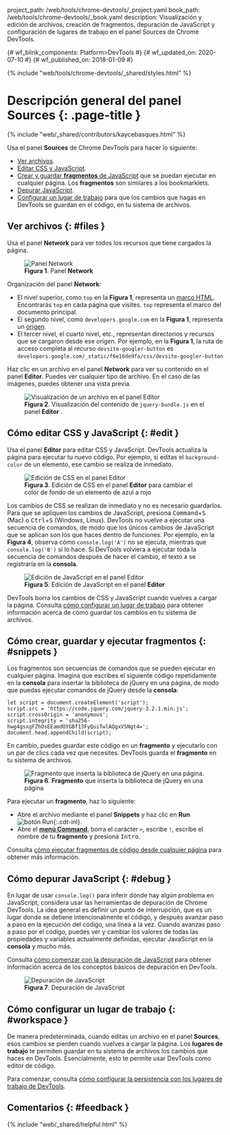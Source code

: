 project_path: /web/tools/chrome-devtools/_project.yaml
book_path: /web/tools/chrome-devtools/_book.yaml
description: Visualización y edición de archivos, creación de fragmentos, depuración de JavaScript y configuración de lugares de trabajo en el panel Sources de Chrome DevTools.

{# wf_blink_components: Platform>DevTools #}
{# wf_updated_on: 2020-07-10 #}
{# wf_published_on: 2018-01-09 #}

{% include "web/tools/chrome-devtools/_shared/styles.html" %}

# Descripción general del panel Sources {: .page-title }

{% include "web/_shared/contributors/kaycebasques.html" %}

Usa el panel **Sources** de Chrome DevTools para hacer lo siguiente:

* [Ver archivos](#files).
* [Editar CSS y JavaScript](#edit).
* [Crear y guardar **fragmentos** de JavaScript](#snippets) que se puedan ejecutar en cualquier página.
  Los **fragmentos** son similares a los bookmarklets.
* [Depurar JavaScript](#debug).
* [Configurar un lugar de trabajo](#workspace) para que los cambios que hagas en DevTools se guardan en el código, en
  tu sistema de archivos.

## Ver archivos {: #files }

Usa el panel **Network** para ver todos los recursos que tiene cargados la página.

<figure>
  <img src="images/sources-network-pane.png"
       alt="Panel Network"/>
  <figcaption>
    <b>Figura 1</b>. Panel <b>Network</b>
  </figcaption>
</figure>

Organización del panel **Network**:

* El nivel superior, como `top` en la <b>Figura 1</b>, representa un [marco HTML][frame].
  Encontrarás `top` en cada página que visites. `top` representa el marco del documento
  principal.
* El segundo nivel, como `developers.google.com` en la <b>Figura 1</b>, representa un
  [origen][origin].
* El tercer nivel, el cuarto nivel, etc., representan directorios y recursos que
  se cargaron desde ese origen. Por ejemplo, en la <b>Figura 1</b>, la ruta de acceso completa al
  recurso `devsite-googler-button` es
  `developers.google.com/_static/f6e16de9fa/css/devsite-googler-button`

[frame]: https://www.w3.org/TR/html401/present/frames.html
[origin]: https://www.w3.org/TR/2011/WD-html5-20110525/origin-0.html

Haz clic en un archivo en el panel **Network** para ver su contenido en el panel **Editor**. Puedes
ver cualquier tipo de archivo. En el caso de las imágenes, puedes obtener una vista previa.

<figure>
  <img src="images/sources-editor-pane.png"
       alt="Visualización de un archivo en el panel Editor"/>
  <figcaption>
    <b>Figura 2</b>. Visualización del contenido de <code>jquery-bundle.js</code> en el panel <b>Editor</b>
    .
  </figcaption>
</figure>

## Cómo editar CSS y JavaScript {: #edit }

Usa el panel **Editor** para editar CSS y JavaScript.  DevTools actualiza la
página para ejecutar tu nuevo código. Por ejemplo, si editas el `background-color` de un elemento, ese
cambio se realiza de inmediato.

<figure>
  <img src="images/edit-css.gif"
       alt="Edición de CSS en el panel Editor"/>
  <figcaption>
    <b>Figura 3</b>. Edición de CSS en el panel <b>Editor</b> para cambiar el color de fondo de un
    elemento de azul a rojo
  </figcaption>
</figure>

Los cambios de CSS se realizan de inmediato y no es necesario guardarlos. Para que se apliquen los cambios de JavaScript, presiona
<kbd>Command</kbd>+<kbd>S</kbd> (Mac) o <kbd>Ctrl</kbd>+<kbd>S</kbd> (Windows, Linux).
DevTools no vuelve a ejecutar una secuencia de comandos, de modo que los únicos cambios de JavaScript que se aplican son los
que haces dentro de funciones. Por ejemplo, en la <b>Figura 4</b>, observa cómo `console.log('A')` no se
ejecuta, mientras que `console.log('B')` sí lo hace. Si DevTools volviera a ejecutar toda la secuencia de comandos después de hacer el
cambio, el texto `A` se registraría en la **consola**.

<figure>
  <img src="images/edit-js.gif"
       alt="Edición de JavaScript en el panel Editor"/>
  <figcaption>
    <b>Figura 5</b>. Edición de JavaScript en el panel <b>Editor</b>
  </figcaption>
</figure>

DevTools borra los cambios de CSS y JavaScript cuando vuelves a cargar la página. Consulta
[cómo configurar un lugar de trabajo](#workspace) para obtener información acerca de cómo guardar los cambios en tu sistema de
archivos.

## Cómo crear, guardar y ejecutar fragmentos {: #snippets }

Los fragmentos son secuencias de comandos que se pueden ejecutar en cualquier página. Imagina que escribes el siguiente
código repetidamente en la **consola** para insertar la biblioteca de jQuery en una página, de modo que
puedas ejecutar comandos de jQuery desde la **consola**:

    let script = document.createElement('script');
    script.src = 'https://code.jquery.com/jquery-3.2.1.min.js';
    script.crossOrigin = 'anonymous';
    script.integrity = 'sha256-hwg4gsxgFZhOsEEamdOYGBf13FyQuiTwlAQgxVSNgt4=';
    document.head.appendChild(script);

En cambio, puedes guardar este código en un **fragmento** y ejecutarlo con un par de clics
cada vez que necesites. DevTools guarda el **fragmento** en tu sistema de archivos.

<figure>
  <img src="images/snippet.png"
       alt="Fragmento que inserta la biblioteca de jQuery en una página."/>
  <figcaption>
    <b>Figura 6</b>. <b>Fragmento</b> que inserta la biblioteca de jQuery en una página
  </figcaption>
</figure>

Para ejecutar un **fragmento**, haz lo siguiente:

* Abre el archivo mediante el panel **Snippets** y haz clic en **Run** ![botón Run][run]{:.cdt-inl}.
* Abre el [**menú Command**][CM], borra el carácter `>`, escribe `!`, escribe el nombre de tu
  **fragmento** y presiona <kbd>Intro</kbd>.

[CM]: /web/tools/chrome-devtools/ui#command-menu
[run]: images/run-snippet.png

Consulta [cómo ejecutar fragmentos de código desde cualquier página][snip] para obtener más información.

[snip]: /web/tools/chrome-devtools/snippets

## Cómo depurar JavaScript {: #debug }

En lugar de usar `console.log()` para inferir dónde hay algún problema en JavaScript, considera usar
las herramientas de depuración de Chrome DevTools. La idea general es definir un punto de interrupción, que
es un lugar donde se detiene intencionalmente el código, y después avanzar paso a paso en la ejecución del código,
una línea a la vez. Cuando avanzas paso a paso por el código, puedes ver y cambiar los valores de todas las
propiedades y variables actualmente definidas, ejecutar JavaScript en la **consola** y mucho más.

Consulta [cómo comenzar con la depuración de JavaScript](/web/tools/chrome-devtools/javascript/) para obtener información
acerca de los conceptos básicos de depuración en DevTools.

<figure>
  <img src="images/debugging.png"
       alt="Depuración de JavaScript"/>
  <figcaption>
    <b>Figura 7</b>. Depuración de JavaScript
  </figcaption>
</figure>

## Cómo configurar un lugar de trabajo {: #workspace }

De manera predeterminada, cuando editas un archivo en el panel **Sources**, esos cambios se pierden cuando
vuelves a cargar la página. Los **lugares de trabajo** te permiten guardar en
tu sistema de archivos los cambios que haces en DevTools. Esencialmente, esto te permite usar DevTools como editor de código.

Para comenzar, consulta [cómo configurar la persistencia con los lugares de trabajo de DevTools][WS].

[WS]: /web/tools/chrome-devtools/workspaces/

## Comentarios {: #feedback }

{% include "web/_shared/helpful.html" %}
